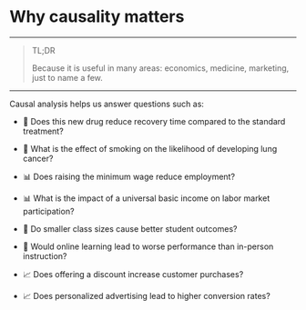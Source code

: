 # **Why causality matters**
---

> TL;DR
> 
> Because it is useful in many areas: economics, medicine, marketing, just to name a few.

---

Causal analysis helps us answer questions such as:

- 🏥 Does this new drug reduce recovery time compared to the standard treatment?

- 🏥 What is the effect of smoking on the likelihood of developing lung cancer?

- 📊 Does raising the minimum wage reduce employment?

- 📊 What is the impact of a universal basic income on labor market participation?

- 🧠 Do smaller class sizes cause better student outcomes?

- 🧠 Would online learning lead to worse performance than in-person instruction?

- 📈 Does offering a discount increase customer purchases?

- 📈 Does personalized advertising lead to higher conversion rates?



